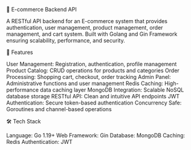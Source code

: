 🛒 E-commerce Backend API

A RESTful API backend for an E-commerce system that provides authentication, user management, product management, order management, and cart system.
Built with Golang and Gin Framework ensuring scalability, performance, and security.

🚀 Features

User Management: Registration, authentication, profile management
Product Catalog: CRUD operations for products and categories
Order Processing: Shopping cart, checkout, order tracking
Admin Panel: Administrative functions and user management
Redis Caching: High-performance data caching layer
MongoDB Integration: Scalable NoSQL database storage
RESTful API: Clean and intuitive API endpoints
JWT Authentication: Secure token-based authentication
Concurrency Safe: Goroutines and channel-based operations

🛠️ Tech Stack

Language: Go 1.19+
Web Framework: Gin
Database: MongoDB
Caching: Redis
Authentication: JWT
